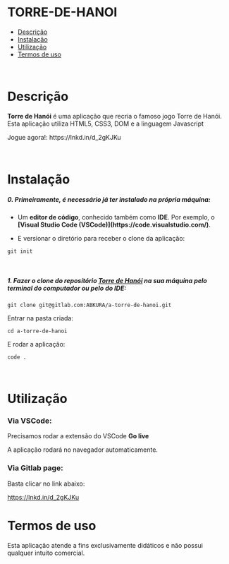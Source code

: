 # TORRE-DE-HANOI

- [Descrição](#descrição)
- [Instalação](#instalação)
- [Utilização](#utilização)
- [Termos de uso](#termos-de-uso)

<br>

# Descrição

<p><b>Torre de Hanói</b> é uma aplicação que recria o famoso jogo Torre de Hanói. Esta aplicação utiliza HTML5, CSS3, DOM e a linguagem Javascript</p>

<p>Jogue agora!: https://lnkd.in/d_2gKJKu</p>
<br>

# Instalação

<h5>0. Primeiramente, é necessário já ter instalado na própria máquina:</h5>

- <p> Um <b>editor de código</b>, conhecido também como <b>IDE</b>. Por exemplo, o <b>[Visual Studio Code (VSCode)](https://code.visualstudio.com/)</b>.</p>

- <p> E versionar o diretório para receber o clone da aplicação:</p>

```
git init
```

<br>
<h5>1. Fazer o clone do reposítório <span style="text-decoration: underline">Torre de Hanói</span> na sua máquina pelo terminal do computador ou pelo do IDE:</h5>

```
git clone git@gitlab.com:ABKURA/a-torre-de-hanoi.git
```

<p>Entrar na pasta criada:</p>

```
cd a-torre-de-hanoi
```

<p>E rodar a aplicação:</p>

```
code .
```

<br>


# Utilização


<h3>Via VSCode:</h3>

<p>Precisamos rodar a extensão do VSCode <b>Go live</b></p>

<p>A aplicação rodará no navegador automaticamente.</p>


<h3>Via Gitlab page:</h3>

<p>Basta clicar no link abaixo:</p>

https://lnkd.in/d_2gKJKu




# Termos de uso

<p>Esta aplicação atende a fins exclusivamente didáticos e não possui qualquer intuito comercial.</p>
